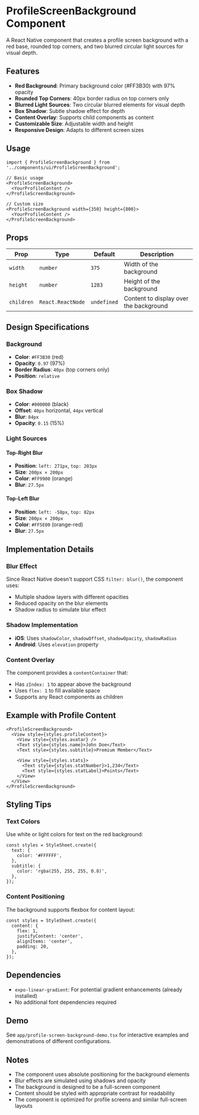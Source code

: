# ProfileScreenBackground Component

A React Native component that creates a profile screen background with a red base, rounded top corners, and two blurred circular light sources for visual depth.

## Features

- **Red Background**: Primary background color (#FF3B30) with 97% opacity
- **Rounded Top Corners**: 40px border radius on top corners only
- **Blurred Light Sources**: Two circular blurred elements for visual depth
- **Box Shadow**: Subtle shadow effect for depth
- **Content Overlay**: Supports child components as content
- **Customizable Size**: Adjustable width and height
- **Responsive Design**: Adapts to different screen sizes

## Usage

```tsx
import { ProfileScreenBackground } from '../components/ui/ProfileScreenBackground';

// Basic usage
<ProfileScreenBackground>
  <YourProfileContent />
</ProfileScreenBackground>

// Custom size
<ProfileScreenBackground width={350} height={800}>
  <YourProfileContent />
</ProfileScreenBackground>
```

## Props

| Prop | Type | Default | Description |
|------|------|---------|-------------|
| `width` | `number` | `375` | Width of the background |
| `height` | `number` | `1283` | Height of the background |
| `children` | `React.ReactNode` | `undefined` | Content to display over the background |

## Design Specifications

### Background
- **Color**: `#FF3B30` (red)
- **Opacity**: `0.97` (97%)
- **Border Radius**: `40px` (top corners only)
- **Position**: `relative`

### Box Shadow
- **Color**: `#000000` (black)
- **Offset**: `40px` horizontal, `44px` vertical
- **Blur**: `84px`
- **Opacity**: `0.15` (15%)

### Light Sources

#### Top-Right Blur
- **Position**: `left: 271px`, `top: 203px`
- **Size**: `200px × 200px`
- **Color**: `#FF9900` (orange)
- **Blur**: `27.5px`

#### Top-Left Blur
- **Position**: `left: -58px`, `top: 82px`
- **Size**: `200px × 200px`
- **Color**: `#FF5E00` (orange-red)
- **Blur**: `27.5px`

## Implementation Details

### Blur Effect
Since React Native doesn't support CSS `filter: blur()`, the component uses:
- Multiple shadow layers with different opacities
- Reduced opacity on the blur elements
- Shadow radius to simulate blur effect

### Shadow Implementation
- **iOS**: Uses `shadowColor`, `shadowOffset`, `shadowOpacity`, `shadowRadius`
- **Android**: Uses `elevation` property

### Content Overlay
The component provides a `contentContainer` that:
- Has `zIndex: 1` to appear above the background
- Uses `flex: 1` to fill available space
- Supports any React components as children

## Example with Profile Content

```tsx
<ProfileScreenBackground>
  <View style={styles.profileContent}>
    <View style={styles.avatar} />
    <Text style={styles.name}>John Doe</Text>
    <Text style={styles.subtitle}>Premium Member</Text>
    
    <View style={styles.stats}>
      <Text style={styles.statNumber}>1,234</Text>
      <Text style={styles.statLabel}>Points</Text>
    </View>
  </View>
</ProfileScreenBackground>
```

## Styling Tips

### Text Colors
Use white or light colors for text on the red background:
```tsx
const styles = StyleSheet.create({
  text: {
    color: '#FFFFFF',
  },
  subtitle: {
    color: 'rgba(255, 255, 255, 0.8)',
  },
});
```

### Content Positioning
The background supports flexbox for content layout:
```tsx
const styles = StyleSheet.create({
  content: {
    flex: 1,
    justifyContent: 'center',
    alignItems: 'center',
    padding: 20,
  },
});
```

## Dependencies

- `expo-linear-gradient`: For potential gradient enhancements (already installed)
- No additional font dependencies required

## Demo

See `app/profile-screen-background-demo.tsx` for interactive examples and demonstrations of different configurations.

## Notes

- The component uses absolute positioning for the background elements
- Blur effects are simulated using shadows and opacity
- The background is designed to be a full-screen component
- Content should be styled with appropriate contrast for readability
- The component is optimized for profile screens and similar full-screen layouts 